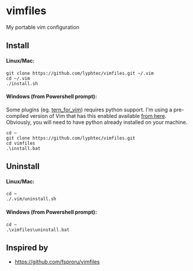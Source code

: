 # vimfiles

My portable vim configuration

## Install

#### Linux/Mac:

```
git clone https://github.com/lyphtec/vimfiles.git ~/.vim
cd ~/.vim
./install.sh
```

#### Windows (from Powershell prompt):

Some plugins (eg. [tern_for_vim](https://github.com/marijnh/tern_for_vim)) requires python support. I'm using a pre-compiled version of Vim that has this enabled available [from here](https://bitbucket.org/Haroogan/vim-for-windows).  Obviously, you will need to have python already installed on your machine.

```
cd ~
git clone https://github.com/lyphtec/vimfiles.git
cd vimfiles
.\install.bat
```


## Uninstall

#### Linux/Mac:

```
cd ~
./.vim/uninstall.sh
```

#### Windows (from Powershell prompt):

```
cd ~
.\vimfiles\uninstall.bat
```

## Inspired by
 - https://github.com/fsproru/vimfiles
